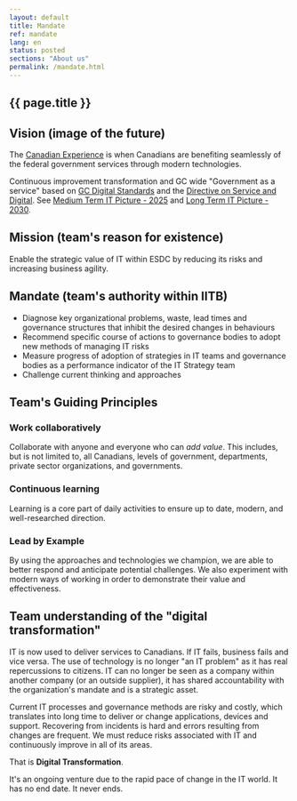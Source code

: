 ```yaml
---
layout: default
title: Mandate
ref: mandate
lang: en
status: posted
sections: "About us"
permalink: /mandate.html
---
```


## {{ page.title }}

## Vision (image of the future)

The [Canadian Experience](human-development-life-cycle.html) is when Canadians are benefiting seamlessly of the federal government services through modern technologies.

Continuous improvement transformation and GC wide "Government as a service" based on [GC Digital Standards](https://www.canada.ca/en/government/system/digital-government/government-canada-digital-standards.html) and the [Directive on Service and Digital](https://www.tbs-sct.gc.ca/pol/doc-eng.aspx?id=32601). See [Medium Term IT Picture - 2025](it-picture-medium-term.html) and [Long Term IT Picture - 2030](it-picture-long-term.html).

## Mission (team's reason for existence)

Enable the strategic value of IT within ESDC by reducing its risks and increasing business agility.

## Mandate (team's authority within IITB)

- Diagnose key organizational problems, waste, lead times and governance structures that inhibit the desired changes in behaviours
- Recommend specific course of actions to governance bodies to adopt new methods of managing IT risks
- Measure progress of adoption of strategies in IT teams and governance bodies as a performance indicator of the IT Strategy team
- Challenge current thinking and approaches

## Team's Guiding Principles

### Work collaboratively

Collaborate with anyone and everyone who can _add value_.
This includes, but is not limited to, all Canadians, levels of government, departments, private sector organizations, and governments.

### Continuous learning

Learning is a core part of daily activities to ensure up to date, modern, and well-researched direction.

### Lead by Example

By using the approaches and technologies we champion, we are able to better respond and anticipate potential challenges.
We also experiment with modern ways of working in order to demonstrate their value and effectiveness.

## Team understanding of the "digital transformation"

IT is now used to deliver services to Canadians.
If IT fails, business fails and vice versa.
The use of technology is no longer "an IT problem" as it has real repercussions to citizens.
IT can no longer be seen as a company within another company (or an outside supplier), it has shared accountability with the organization's mandate and is a strategic asset.

Current IT processes and governance methods are risky and costly, which translates into long time to deliver or change applications, devices and support.
Recovering from incidents is hard and errors resulting from changes are frequent.
We must reduce risks associated with IT and continuously improve in all of its areas.

That is **Digital Transformation**.

It's an ongoing venture due to the rapid pace of change in the IT world.
It has no end date.
It never ends.
